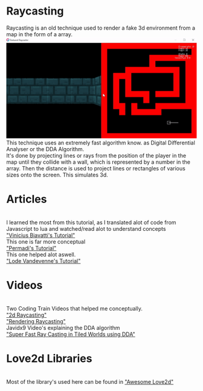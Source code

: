 # Raycasting 
Raycasting is an old technique used to render a fake 3d environment from a map in the form of a array.
<br />![](https://github.com/TeMyls/Miscellaneous-/blob/main/Love2d%20Raycaster/raycaster.gif)
<br />This technique uses an extremely fast algorithm know. as Digital Differential Analyser or the DDA Algorithm.
<br />It's done by projecting lines or rays from the position of the player in the map until they collide with a wall, which is represented by a number in the array. Then the distance is used to project lines or rectangles of various sizes onto the screen. This simulates 3d. 


# Articles
<br /> I learned the most from this tutorial, as I translated alot of code from Javascript to lua and watched/read alot to understand concepts
<br />["Vinicius Biavatti's Tutorial"](https://github.com/vinibiavatti1/RayCastingTutorial)
<br /> This one is far more conceptual 
<br />["Permadi's Tutorial"](https://permadi.com/1996/05/ray-casting-tutorial-table-of-contents/)
<br /> This one helped alot aswell.
<br />["Lode Vandevenne's Tutorial"](https://lodev.org/cgtutor/raycasting.html)

# Videos
<br/> Two Coding Train Videos that helped me conceptually. 
<br />["2d Raycasting"](https://youtu.be/TOEi6T2mtHo?si=VTcHfbpvmRIezg3S)
<br />["Rendering Raycasting"](https://youtu.be/vYgIKn7iDH8?si=P6GVczQUd_TRVCtk)
<br/>Javidx9 Video's explaining the DDA algorithm
<br />["Super Fast Ray Casting in Tiled Worlds using DDA"](https://youtu.be/NbSee-XM7WA?si=MkdTqBw5MWlGF6ej)

# Love2d Libraries
<br />Most of the library's used here can be found in ["Awesome Love2d"](https://github.com/love2d-community/awesome-love2d)

